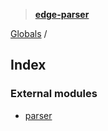 > **[edge-parser](README.md)**

[Globals](README.md) /

## Index

### External modules

* [parser](modules/parser.md)
